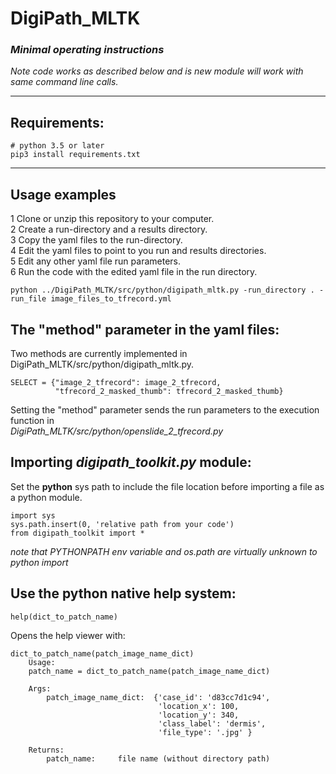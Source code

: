 # DigiPath_MLTK
### _Minimal operating instructions_ <br>
_Note code works as described below and is new module will work with same command line calls._ <br>
****
## Requirements:
```
# python 3.5 or later
pip3 install requirements.txt
```
****
## Usage examples
1 Clone or unzip this repository to your computer. <br>
2 Create a run-directory and a results directory. <br>
3 Copy the yaml files to the run-directory. <br>
4 Edit the yaml files to point to you run and results directories. <br>
5 Edit any other yaml file run parameters. <br>
6 Run the code with the edited yaml file in the run directory.  <br>
```
python ../DigiPath_MLTK/src/python/digipath_mltk.py -run_directory . -run_file image_files_to_tfrecord.yml
```

## The "method" parameter in the yaml files:
Two methods are currently implemented in DigiPath_MLTK/src/python/digipath_mltk.py. <br>
```
SELECT = {"image_2_tfrecord": image_2_tfrecord,
          "tfrecord_2_masked_thumb": tfrecord_2_masked_thumb}
```
Setting the "method" parameter sends the run parameters to the execution function in <br>
  _DigiPath_MLTK/src/python/openslide_2_tfrecord.py_ <br>

## Importing _digipath_toolkit.py_ module:
Set the __python__ sys path to include the file location before importing a file as a python module. <br>
```
import sys
sys.path.insert(0, 'relative path from your code')
from digipath_toolkit import *
```
_note that PYTHONPATH env variable and os.path are virtually unknown to python import_
## Use the python native help system:
```
help(dict_to_patch_name)
```
Opens the help viewer with: <br>
```
dict_to_patch_name(patch_image_name_dict)
    Usage:
    patch_name = dict_to_patch_name(patch_image_name_dict) 
    
    Args:
        patch_image_name_dict:  {'case_id': 'd83cc7d1c94', 
                                 'location_x': 100, 
                                 'location_y': 340, 
                                 'class_label': 'dermis', 
                                 'file_type': '.jpg' }
        
    Returns:
        patch_name:     file name (without directory path)
```

